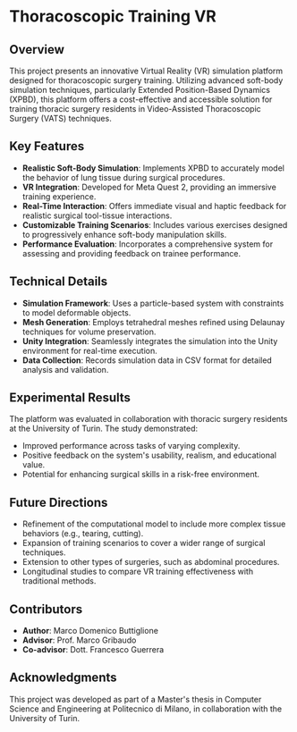 # Thoracoscopic Training VR

## Overview
This project presents an innovative Virtual Reality (VR) simulation platform designed for thoracoscopic surgery training. Utilizing advanced soft-body simulation techniques, particularly Extended Position-Based Dynamics (XPBD), this platform offers a cost-effective and accessible solution for training thoracic surgery residents in Video-Assisted Thoracoscopic Surgery (VATS) techniques.

## Key Features
- **Realistic Soft-Body Simulation**: Implements XPBD to accurately model the behavior of lung tissue during surgical procedures.
- **VR Integration**: Developed for Meta Quest 2, providing an immersive training experience.
- **Real-Time Interaction**: Offers immediate visual and haptic feedback for realistic surgical tool-tissue interactions.
- **Customizable Training Scenarios**: Includes various exercises designed to progressively enhance soft-body manipulation skills.
- **Performance Evaluation**: Incorporates a comprehensive system for assessing and providing feedback on trainee performance.

## Technical Details
- **Simulation Framework**: Uses a particle-based system with constraints to model deformable objects.
- **Mesh Generation**: Employs tetrahedral meshes refined using Delaunay techniques for volume preservation.
- **Unity Integration**: Seamlessly integrates the simulation into the Unity environment for real-time execution.
- **Data Collection**: Records simulation data in CSV format for detailed analysis and validation.

##  Experimental Results
The platform was evaluated in collaboration with thoracic surgery residents at the University of Turin. The study demonstrated:
- Improved performance across tasks of varying complexity.
- Positive feedback on the system's usability, realism, and educational value.
- Potential for enhancing surgical skills in a risk-free environment.

##  Future Directions
- Refinement of the computational model to include more complex tissue behaviors (e.g., tearing, cutting).
- Expansion of training scenarios to cover a wider range of surgical techniques.
- Extension to other types of surgeries, such as abdominal procedures.
- Longitudinal studies to compare VR training effectiveness with traditional methods.

## Contributors

- **Author**: Marco Domenico Buttiglione
- **Advisor**: Prof. Marco Gribaudo
- **Co-advisor**: Dott. Francesco Guerrera

## Acknowledgments
This project was developed as part of a Master's thesis in Computer Science and Engineering at Politecnico di Milano, in collaboration with the University of Turin.
